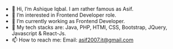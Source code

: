 - 👋 Hi, I’m Ashique Iqbal. I am rather famous as Asif.
- 👀 I’m interested in Frontend Developer role.
- 🌱 I’m currently working as Frontend Developer.
- 💞️ My tech stacks are: Java, PHP, HTMl, CSS, Bootstrap, JQuery, Javascript & React-Js.
- 📫 How to reach me: Email: asif2007.it@gmail.com

<!---
asif-4u/asif-4u is a ✨ special ✨ repository because its `README.md` (this file) appears on your GitHub profile.
You can click the Preview link to take a look at your changes.
--->
